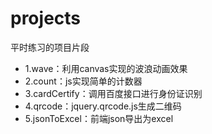 # projects
平时练习的项目片段
- 1.wave：利用canvas实现的波浪动画效果
- 2.count：js实现简单的计数器
- 3.cardCertify：调用百度接口进行身份证识别
- 4.qrcode：jquery.qrcode.js生成二维码
- 5.jsonToExcel：前端json导出为excel
